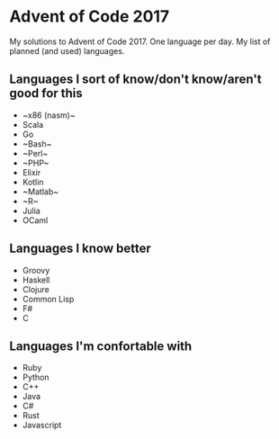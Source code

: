 # Advent of Code 2017

My solutions to Advent of Code 2017. One language per day. My list of planned (and used) languages.

## Languages I sort of know/don't know/aren't good for this
- ~x86 (nasm)~
- Scala
- Go
- ~Bash~
- ~Perl~
- ~PHP~
- Elixir
- Kotlin
- ~Matlab~
- ~R~
- Julia
- OCaml

## Languages I know better
- Groovy
- Haskell
- Clojure
- Common Lisp
- F#
- C

## Languages I'm confortable with
- Ruby
- Python
- C++
- Java
- C#
- Rust
- Javascript
